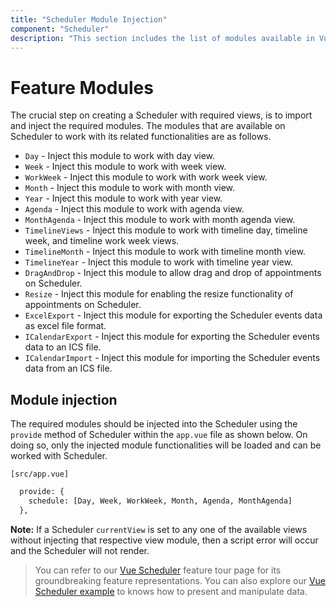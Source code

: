 ```yaml
---
title: "Scheduler Module Injection"
component: "Scheduler"
description: "This section includes the list of modules available in VueJS Scheduler and also explains how to inject it in application to use specific functionalities."
---
```


# Feature Modules

The crucial step on creating a Scheduler with required views, is to import and inject the required modules. The modules that are available on Scheduler to work with its related functionalities are as follows.

* `Day` - Inject this module to work with day view.
* `Week` - Inject this module to work with week view.
* `WorkWeek` - Inject this module to work with work week view.
* `Month` - Inject this module to work with month view.
* `Year` - Inject this module to work with year view.
* `Agenda` - Inject this module to work with agenda view.
* `MonthAgenda` - Inject this module to work with month agenda view.
* `TimelineViews` - Inject this module to work with timeline day, timeline week, and timeline work week views.
* `TimelineMonth` - Inject this module to work with timeline month view.
* `TimelineYear` - Inject this module to work with timeline year view.
* `DragAndDrop` - Inject this module to allow drag and drop of appointments on Scheduler.
* `Resize` - Inject this module for enabling the resize functionality of appointments on Scheduler.
* `ExcelExport` - Inject this module for exporting the Scheduler events data as excel file format.
* `ICalendarExport` - Inject this module for exporting the Scheduler events data to an ICS file.
* `ICalendarImport` - Inject this module for importing the Scheduler events data from an ICS file.

## Module injection

The required modules should be injected into the Scheduler using the `provide` method of Scheduler within the `app.vue` file as shown below. On doing so, only the injected module functionalities will be loaded and can be worked with Scheduler.

`[src/app.vue]`

```html
  provide: {
    schedule: [Day, Week, WorkWeek, Month, Agenda, MonthAgenda]
  },
```

**Note:** If a Scheduler `currentView` is set to any one of the available views without injecting that respective view module, then a script error will occur and the Scheduler will not render.

> You can refer to our [Vue Scheduler](https://www.syncfusion.com/vue-ui-components/vue-scheduler) feature tour page for its groundbreaking feature representations. You can also explore our [Vue Scheduler example](https://ej2.syncfusion.com/vue/demos/#/material/schedule/overview.html) to knows how to present and manipulate data.